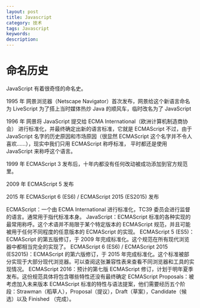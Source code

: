 ```yaml
---
layout: post
title: Javascript
category: 技术
tags: Javascript
keywords: 
description: 
---
```



# 命名历史

JavaScript 有着很奇怪的命名史。

1995 年 网景浏览器（Netscape Navigator）首次发布，网景给这个新语言命名为 LiveScript 
        为了搭上当时媒体热炒 Java 的顺风车，临时改名为了 JavaScript 

1996 年 网景将 JavaScript 提交给 ECMA International（欧洲计算机制造商协会） 进行标准化，并最终确定出新的语言标准，它就是 ECMAScript
	不过，由于 JavaScript 名字的历史原因和市场原因（很显然 ECMAScript 这个名字并不令人喜欢……），现实中我们只用 ECMAScript 称呼标准，
	平时都还是使用 JavaScript 来称呼这个语言。

1999 年 ECMAScript 3 发布后，十年内都没有任何改动被成功添加到官方规范里。


2009 年 ECMAScript 5 发布


2015 年 ECMAScript 6 (ES6) / ECMAScript 2015 (ES2015) 发布

ECMAScript：一个由 ECMA International 进行标准化，TC39 委员会进行监督的语言。通常用于指代标准本身。
JavaScript：ECMAScript 标准的各种实现的最常用称呼。这个术语并不局限于某个特定版本的 ECMAScript 规范，并且可能被用于任何不同程度的任意版本的 ECMAScript 的实现。
ECMAScript 5 (ES5)：ECMAScript 的第五版修订，于 2009 年完成标准化。这个规范在所有现代浏览器中都相当完全的实现了。
ECMAScript 6 (ES6) / ECMAScript 2015 (ES2015)：ECMAScript 的第六版修订，于 2015 年完成标准化。这个标准被部分实现于大部分现代浏览器。可以查阅这张兼容性表来查看不同浏览器和工具的实现情况。
ECMAScript 2016：预计的第七版 ECMAScript 修订，计划于明年夏季发布。这份规范具体将包含哪些特性还没有最终确定
ECMAScript Proposals：被考虑加入未来版本 ECMAScript 标准的特性与语法提案，他们需要经历五个阶段：Strawman（稻草人），Proposal（提议），Draft（草案），Candidate（候选）以及 Finished （完成）。
